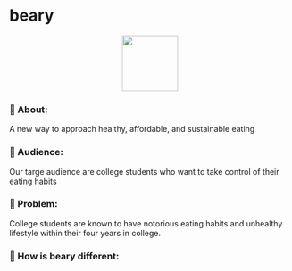 # beary

<div id="header" align="center">
  <img src="https://images.vexels.com/media/users/3/230812/isolated/preview/80c9c2b32421700a201f16aa09320ff7-happy-strawberry-cartoon.png" width="100"/>
</div>

### 📍 About:
A new way to approach healthy,  affordable, and sustainable eating

### 📍 Audience:
Our targe audience are college students who want to take control of their eating habits 

### 📍 Problem: 
College students are known to have notorious eating habits and unhealthy lifestyle within their four years in college. 


### 📍 How is beary different: 
